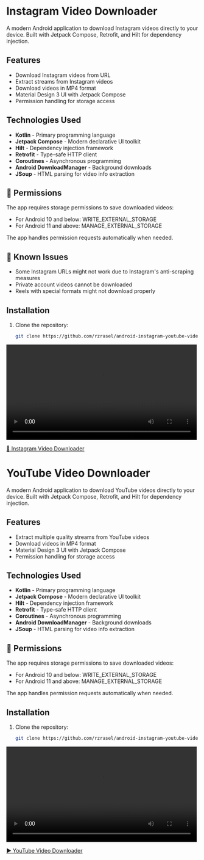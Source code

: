 # Instagram Video Downloader

A modern Android application to download Instagram videos directly to your device. Built with Jetpack Compose, Retrofit, and Hilt for dependency injection.

## Features

- Download Instagram videos from URL
- Extract streams from Instagram videos
- Download videos in MP4 format
- Material Design 3 UI with Jetpack Compose
- Permission handling for storage access

## Technologies Used

- **Kotlin** - Primary programming language
- **Jetpack Compose** - Modern declarative UI toolkit
- **Hilt** - Dependency injection framework
- **Retrofit** - Type-safe HTTP client
- **Coroutines** - Asynchronous programming
- **Android DownloadManager** - Background downloads
- **JSoup** - HTML parsing for video info extraction

## 🔐 Permissions

The app requires storage permissions to save downloaded videos:

- For Android 10 and below: WRITE_EXTERNAL_STORAGE
- For Android 11 and above: MANAGE_EXTERNAL_STORAGE

The app handles permission requests automatically when needed.

## 🐛 Known Issues

- Some Instagram URLs might not work due to Instagram's anti-scraping measures
- Private account videos cannot be downloaded
- Reels with special formats might not download properly

## Installation

1. Clone the repository:
   ```bash
   git clone https://github.com/rzrasel/android-instagram-youtube-video-downloader-example.git

<video src="https://github.com/rzrasel/android-instagram-youtube-video-downloader-example/blob/master/resource/instagram-video-downloader-20250426_165630.mp4" controls width="500"></video>

[🎥 Instagram Video Downloader](https://github.com/rzrasel/android-instagram-youtube-video-downloader-example/blob/master/resource/instagram-video-downloader-20250426_165630.mp4)

# YouTube Video Downloader

A modern Android application to download YouTube videos directly to your device. Built with Jetpack Compose, Retrofit, and Hilt for dependency injection.

## Features

- Extract multiple quality streams from YouTube videos
- Download videos in MP4 format
- Material Design 3 UI with Jetpack Compose
- Permission handling for storage access

## Technologies Used

- **Kotlin** - Primary programming language
- **Jetpack Compose** - Modern declarative UI toolkit
- **Hilt** - Dependency injection framework
- **Retrofit** - Type-safe HTTP client
- **Coroutines** - Asynchronous programming
- **Android DownloadManager** - Background downloads
- **JSoup** - HTML parsing for video info extraction

## 🔐 Permissions

The app requires storage permissions to save downloaded videos:

- For Android 10 and below: WRITE_EXTERNAL_STORAGE
- For Android 11 and above: MANAGE_EXTERNAL_STORAGE

The app handles permission requests automatically when needed.

## Installation

1. Clone the repository:
   ```bash
   git clone https://github.com/rzrasel/android-instagram-youtube-video-downloader-example.git

<video src="https://github.com/rzrasel/android-instagram-youtube-video-downloader-example/blob/master/resource/youtube-video-downloader-20250426_010244.mp4" controls width="500"></video>

[▶️ YouTube Video Downloader](https://github.com/rzrasel/android-instagram-youtube-video-downloader-example/blob/master/resource/youtube-video-downloader-20250426_010244.mp4)